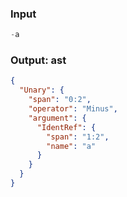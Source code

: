 ### Input
```js parse:expr
-a
```

### Output: ast
```json
{
  "Unary": {
    "span": "0:2",
    "operator": "Minus",
    "argument": {
      "IdentRef": {
        "span": "1:2",
        "name": "a"
      }
    }
  }
}
```

